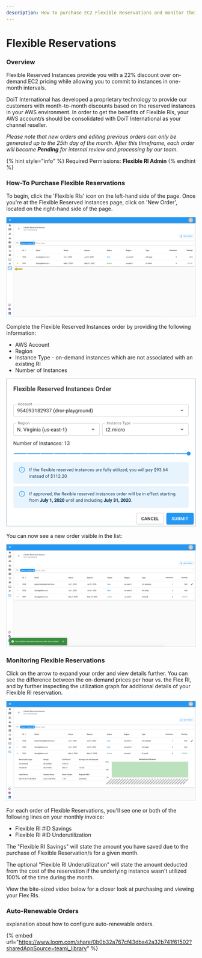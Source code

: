 ```yaml
---
description: How to purchase EC2 Flexible Reservations and monitor their utilitization
---
```


# Flexible Reservations

### Overview

Flexible Reserved Instances provide you with a 22% discount over on-demand EC2 pricing while allowing you to commit to instances in one-month intervals.

DoiT International has developed a proprietary technology to provide our customers with month-to-month discounts based on the reserved instances in your AWS environment. In order to get the benefits of Flexible RIs, your AWS account/s should be consolidated with DoiT International as your channel reseller.

_Please note that new orders and editing previous orders can only be generated up to the 25th day of the month. After this timeframe, each order will become **Pending** for internal review and processing by our team._

{% hint style="info" %}
Required Permissions: **Flexible RI Admin**
{% endhint %}

### How-To Purchase Flexible Reservations

To begin, click the 'Flexible RIs' icon on the left-hand side of the page. Once you're at the Flexible Reserved Instances page, click on 'New Order', located on the right-hand side of the page.

![](../.gitbook/assets/flex-ri.png)

Complete the Flexible Reserved Instances order by providing the following information: 

* AWS Account
* Region
* Instance Type - on-demand instances which are not associated with an existing RI 
* Number of Instances

![](../.gitbook/assets/flex-ri-instance-order.png)

You can now see a new order visible in the list:

![](../.gitbook/assets/flex-new.png)

### Monitoring Flexible Reservations

Click on the arrow to expand your order and view details further. You can see the difference between the on-demand prices per hour vs. the Flex RI, and by further inspecting the utilization graph for additional details of your Flexible RI reservation.

![](../.gitbook/assets/flex-expand.png)

For each order of Flexible Reservations, you'll see one or both of the following lines on your monthly invoice:

* Flexible RI \#ID Savings
* Flexible RI \#ID Underutilization

The "Flexible RI Savings" will state the amount you have saved due to the purchase of Flexible Reservation/s for a given month.

The optional "Flexible RI Underutilization" will state the amount deducted from the cost of the reservation if the underlying instance wasn't utilized 100% of the time during the month.

View the bite-sized video below for a closer look at purchasing and viewing your Flex RIs.

### Auto-Renewable Orders

explanation about how to configure auto-renewable orders.

{% embed url="https://www.loom.com/share/0b0b32a767cf43dba42a32b741f61502?sharedAppSource=team\_library" %}







